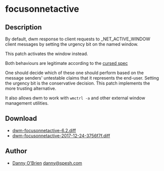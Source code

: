 focusonnetactive
================

Description
-----------
By default, dwm response to client requests to \_NET\_ACTIVE\_WINDOW client
messages by setting the urgency bit on the named window.

This patch activates the window instead.

Both behaviours are legitimate according to the
[cursed spec](https://specifications.freedesktop.org/wm-spec/wm-spec-latest.html#idm140200472702304)

One should decide which of these one should perform based on the message
senders' untestable claims that it represents the end-user. Setting the urgency
bit is the conservative decision. This patch implements the more trusting
alternative.

It also allows dwm to work with `wmctrl -a` and other external window
management utilities.

Download
--------
* [dwm-focusonnetactive-6.2.diff](dwm-focusonnetactive-6.2.diff)
* [dwm-focusonnetactive-2017-12-24-3756f7f.diff](dwm-focusonnetactive-2017-12-24-3756f7f.diff)

Author
------
* [Danny O'Brien](http://www.spesh.com/danny/) <danny@spesh.com>
